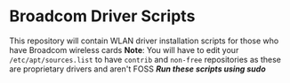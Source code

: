 # Broadcom Driver Scripts
This repository will contain WLAN driver installation scripts for those who have Broadcom wireless cards
**Note**: You will have to edit your `/etc/apt/sources.list` to have `contrib` and `non-free` repositories as these are proprietary drivers and aren't FOSS
***Run these scripts using sudo***
